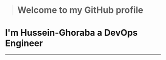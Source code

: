 > # Welcome to my GitHub profile

# I'm Hussein-Ghoraba a DevOps Engineer
______________________________________

